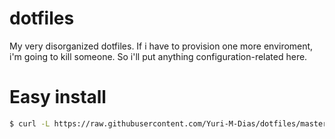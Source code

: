 # dotfiles
My very disorganized dotfiles.
If i have to provision one more enviroment, i'm going to kill someone. So i'll put anything configuration-related here.

# Easy install

```bash
$ curl -L https://raw.githubusercontent.com/Yuri-M-Dias/dotfiles/master/easy_install | bash
```

